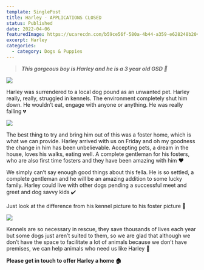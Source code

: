 ```yaml
---
template: SinglePost
title: Harley - APPLICATIONS CLOSED
status: Published
date: 2022-04-06
featuredImage: https://ucarecdn.com/b59ce56f-580a-4b44-a359-e628248b2043/-/crop/475x460/5,117/-/preview/
excerpt: Harley
categories:
  - category: Dogs & Puppies
---
```

> ***This gorgeous boy is Harley and he is a 3 year old GSD 🥰***

![](https://ucarecdn.com/2c53f414-9357-420d-b28b-72fd844c75f5/)


Harley was surrendered to a local dog pound as an unwanted pet.
Harley really, really, struggled in kennels. The environment completely shut him down. He wouldn’t eat, engage with anyone or anything. He was really failing 💔

![](https://ucarecdn.com/c26986cf-8c46-49f2-b804-09db59691a1f/)


The best thing to try and bring him out of this was a foster home, which is what we can provide. Harley arrived with us on Friday and oh my goodness the change in him has been unbelievable. Accepting pets, a dream in the house, loves his walks, eating well. A complete gentleman for his fosters, who are also first time fosters and they have been amazing with him ❤️


We simply can’t say enough good things about this fella. He is so settled, a complete gentleman and he will be an amazing addition to some lucky family. Harley could live with other dogs pending a successful meet and greet and dog savvy kids ✔️ 


Just look at the difference from his kennel picture to his foster picture 🥰

![](https://ucarecdn.com/55d69c41-7a5b-45d1-bc43-e5900e24cd06/)


Kennels are so necessary in rescue, they save thousands of lives each year but some dogs just aren’t suited to them, so we are glad that although we don’t have the space to facilitate a lot of animals because we don’t have premises, we can help animals who need us like Harley 🐾 


**Please get in touch to offer Harley a home 🏠**